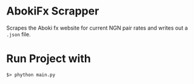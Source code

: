 # AbokiFx Scrapper

Scrapes the Aboki fx website for current NGN pair rates and writes out a `.json` file. 

# Run Project with 
`$> phython main.py`

